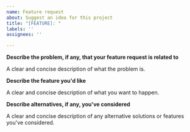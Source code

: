 ```yaml
---
name: Feature request
about: Suggest an idea for this project
title: "[FEATURE]: "
labels: ''
assignees: ''

---
```


**Describe the problem, if any, that your feature request is related to**

A clear and concise description of what the problem is.

**Describe the feature you'd like**

A clear and concise description of what you want to happen.

**Describe alternatives, if any, you've considered**

A clear and concise description of any alternative solutions or features you've considered.
